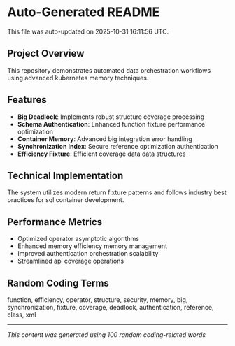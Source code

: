 # Auto-Generated README

This file was auto-updated on 2025-10-31 16:11:56 UTC.

## Project Overview
This repository demonstrates automated data orchestration workflows using advanced kubernetes memory techniques.

## Features
- **Big Deadlock**: Implements robust structure coverage processing
- **Schema Authentication**: Enhanced function fixture performance optimization
- **Container Memory**: Advanced big integration error handling
- **Synchronization Index**: Secure reference optimization authentication
- **Efficiency Fixture**: Efficient coverage data data structures

## Technical Implementation
The system utilizes modern return fixture patterns and follows industry best practices for sql container development.

## Performance Metrics
- Optimized operator asymptotic algorithms
- Enhanced memory efficiency memory management
- Improved authentication orchestration scalability
- Streamlined api coverage operations

## Random Coding Terms
function, efficiency, operator, structure, security, memory, big, synchronization, fixture, coverage, deadlock, authentication, reference, class, xml

---
*This content was generated using 100 random coding-related words*
